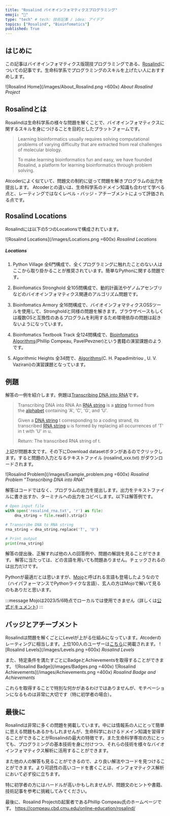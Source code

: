 ```yaml
---
title: "Rosalind バイオインフォマティクスプログラミング"
emoji: "🌿"
type: "tech" # tech: 技術記事 / idea: アイデア
topics: ["Rosalind", "Bioinfomatics"]
published: True
---
```


## はじめに
この記事はバイオインフォマティクス版競技プログラミングである、[Rosalind](https://rosalind.info/problems/locations/)についての記事です。生命科学系でプログラミングのスキルを上げたい人におすすめします。

![Rosalind Home](/images/About_Rosalind.png =600x)
*About Rosalind Project*

## Rosalindとは
Rosalindは生命科学系の様々な問題を解くことで、バイオインフォマティクスに関するスキルを身につけることを目的としたプラットフォームです。

> Learning bioinformatics usually requires solving computational problems of varying difficulty that are extracted from real challenges of molecular biology.
>
>   To make learning bioinformatics fun and easy, we have founded Rosalind, a platform for learning bioinformatics through problem solving.

Atcoderによく似ていて、問題文の制約に従って問題を解きプログラムの出力を提出します。
Atcoderとの違いは、生命科学系のドメイン知識も合わせて学べる点と、レーティングではなくレベル・バッジ・アチーブメントによって評価される点です。

## Rosalind Locations
Rosalindには以下の5つのLocationsで構成されています。

![Rosalind Locations](/images/Locations.png =600x)
*Rosalind Locations*

##### Locations
1. Python Village
		全6門構成で、全くプログラミングに触れたことのない人はここから取り掛かることが推奨されています。簡単なPythonに関する問題です。

2. Bioinfomatics Stronghold
		全105問構成で、動的計画法やゲノムアセンブリなどのバイオインフォマティクス関連のアルゴリズム問題です。

3. Bioinfomatics Armory
		全16問構成で、バイオインフォマティクスOSSツールを使用して、Strongholdと同様の問題を解きます。ブラウザベースもしくは複数OSと互換性のあるプログラムを利用するため環境依存の問題は起きないようになっています。

4. Bioinfomatics Textbook Track
		全124問構成で、[Bioinfomatics Algorithms](https://www.bioinformaticsalgorithms.org)(Phillip Compeau, PavelPevzner)という書籍の演習課題のようです。

5. Algorithmic Heights
		全34問で、[Algorithms](http://algorithmics.lsi.upc.edu/docs/Dasgupta-Papadimitriou-Vazirani.pdf)(C. H. Papadimitriou , U. V. Vazirani)の演習課題となっています。


## 例題
解答の一例を紹介します。例題は[Transcribing DNA into RNA](https://rosalind.info/problems/rna/)です。

> Transcribing DNA into RNA
> An [RNA string](https://rosalind.info/glossary/rna-string/) is a [string](https://rosalind.info/glossary/string/) formed from the [alphabet](https://rosalind.info/glossary/alphabet/) containing 'A', 'C', 'G', and 'U'.
>
> Given a [DNA string](https://rosalind.info/glossary/dna-string/) t corresponding to a coding strand, its transcribed [RNA string](https://rosalind.info/glossary/rna-string/) u is formed by replacing all occurrences of 'T' in t with 'U' in u.
>
> Return: The transcribed RNA string of t.

上記が問題本文です。その下にDownload datasetボタンがあるのでクリックします。すると問題の入力となるテキストファイル (rosalind_xxx.txt) がダウンロードされます。

![Rosalind Problem](/images/Example_problem.png =600x)
*Rosalind Problem "Transcribing DNA into RNA"*

解答はコードではなく、プログラムの出力を提出します。出力をテキストファイルに書き出すか、ターミナルへの出力をコピペします。以下は解答例です。

```Python:rosalind_rna.py
# Open input file
with open('rosalind_rna.txt', 'r') as file:
    dna_string = file.read().strip()

# Transcribe DNA to RNA string
rna_string = dna_string.replace('T', 'U')

# Print output
print(rna_string)
```

解答の提出後、正解すれば他の人の回答例や、問題の解説を見ることができます。
解答に当たっては、どの言語を用いても問題ありません。チェックされるのは出力だけです。

Pythonが最適だとは思いますが、[Mojo](https://www.modular.com/mojo)と呼ばれる言語も登場したようなので（ハイパフォーマンスでPythonライクな言語）、玄人の方はMojoで解いて見るのもありだと思います。

:::message
Mojoは2023/5/6時点でローカルでは使用できません（詳しくは[公式ドキュメント](https://docs.modular.com/mojo/))
:::

## バッジとアチーブメント

Rosalindは問題を解くごとにLevelが上がる仕組みになっています。Atcoderのレーティングに相当します。上位100人のユーザーは[こちら](https://rosalind.info/statistics/top/)に掲載されます。
![Rosalind Levels](/images/Levels.png =600x)
*Rosalind Levels*

また、特定条件を満たすごとにBadgeとAchievementsを取得することができます。
![Rosalind Badge](/images/Badges.png =400x)
![Rosalind Achievements](/images/Achievements.png =400x)
*Rosalind Badge and Achievements*

これらを取得することで特別な何かがあるわけではありませんが、モチベーションになるものは非常に大切です（特に初学者の場合）。

##  最後に

Rosalindは非常に多くの問題を掲載しています。中には情報系の人にとって簡単に思える問題もあるかもしれませんが、生命科学におけるドメイン知識を習得することができることがRosalindの最大の特徴です。また生命科学専攻の方にとっても、プログラミングの基本技術を身に付けつつ、それらの技術を様々なバイオインフォマティクス解析に活用することができます。

また他の人の解答も見ることができるので、より良い解法やコードを見つけることができます。より可読性の高いコードを書くことは、インフォマティクス解析において必ず役に立ちます。

特に初学者の方にはハードルが高いかもしれませんが、問題文のヒントや書籍、技術記事を参考に挑戦してみてください。

最後に、Rosalind Projectの起案者であるPhillip Compeau氏のホームページです。
https://compeau.cbd.cmu.edu/online-education/rosalind/